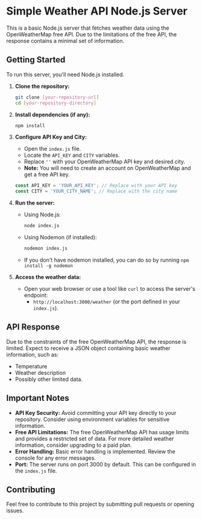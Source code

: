 # Simple Weather API Node.js Server

This is a basic Node.js server that fetches weather data using the OpenWeatherMap free API. Due to the limitations of the free API, the response contains a minimal set of information.

## Getting Started

To run this server, you'll need Node.js installed.

1.  **Clone the repository:**

    ```bash
    git clone [your-repository-url]
    cd [your-repository-directory]
    ```

2.  **Install dependencies (if any):**

    ```bash
    npm install
    ```

3.  **Configure API Key and City:**

    * Open the `index.js` file.
    * Locate the `API_KEY` and `CITY` variables.
    * Replace `''` with your OpenWeatherMap API key and desired city.
    * **Note:** You will need to create an account on OpenWeatherMap and get a free API key.

    ```javascript
    const API_KEY = 'YOUR_API_KEY'; // Replace with your API key
    const CITY = 'YOUR_CITY_NAME'; // Replace with the city name
    ```

4.  **Run the server:**

    * Using Node.js:

        ```bash
        node index.js
        ```

    * Using Nodemon (if installed):

        ```bash
        nodemon index.js
        ```

    * If you don't have nodemon installed, you can do so by running `npm install -g nodemon`

5.  **Access the weather data:**

    * Open your web browser or use a tool like `curl` to access the server's endpoint:
        * `http://localhost:3000/weather` (or the port defined in your `index.js`).

## API Response

Due to the constraints of the free OpenWeatherMap API, the response is limited. Expect to receive a JSON object containing basic weather information, such as:

* Temperature
* Weather description
* Possibly other limited data.

## Important Notes

* **API Key Security:** Avoid committing your API key directly to your repository. Consider using environment variables for sensitive information.
* **Free API Limitations:** The free OpenWeatherMap API has usage limits and provides a restricted set of data. For more detailed weather information, consider upgrading to a paid plan.
* **Error Handling:** Basic error handling is implemented. Review the console for any error messages.
* **Port:** The server runs on port 3000 by default. This can be configured in the `index.js` file.

## Contributing

Feel free to contribute to this project by submitting pull requests or opening issues.
